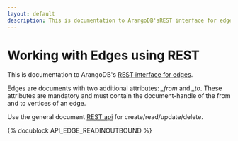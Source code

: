 ```yaml
---
layout: default
description: This is documentation to ArangoDB'sREST interface for edges
---
```

Working with Edges using REST
=============================

This is documentation to ArangoDB's
[REST interface for edges](../graphs-edges.html).

Edges are documents with two additional attributes: *_from* and *_to*.
These attributes are mandatory and must contain the document-handle
of the from and to vertices of an edge.

Use the general document
[REST api](document-working-with-documents.html)
for create/read/update/delete.

<!-- Rest/Graph edges -->
{% docublock API_EDGE_READINOUTBOUND %}
